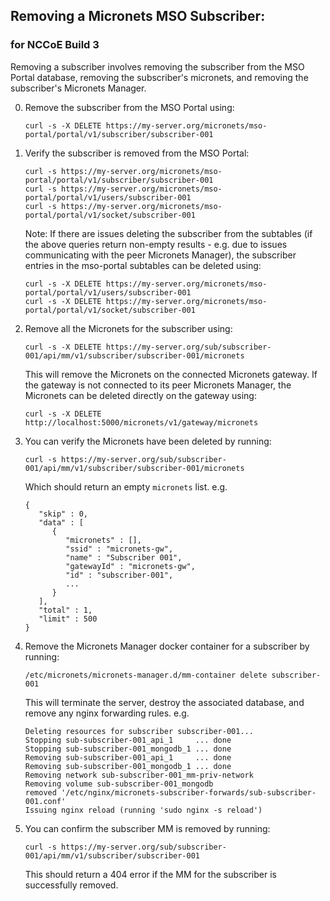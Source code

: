 ## Removing a Micronets MSO Subscriber:

### for NCCoE Build 3

Removing a subscriber involves removing the subscriber from the MSO Portal database, 
removing the subscriber's micronets, and removing the subscriber's Micronets Manager.

0. Remove the subscriber from the MSO Portal using:

    ```
    curl -s -X DELETE https://my-server.org/micronets/mso-portal/portal/v1/subscriber/subscriber-001
    ```

0. Verify the subscriber is removed from the MSO Portal:

    ```
    curl -s https://my-server.org/micronets/mso-portal/portal/v1/subscriber/subscriber-001
    curl -s https://my-server.org/micronets/mso-portal/portal/v1/users/subscriber-001
    curl -s https://my-server.org/micronets/mso-portal/portal/v1/socket/subscriber-001
    ```

    Note: If there are issues deleting the subscriber from the subtables (if the above queries
    return non-empty results - e.g. due to issues communicating with the peer Micronets Manager), 
    the subscriber entries in the mso-portal subtables can be deleted using:

    ```
    curl -s -X DELETE https://my-server.org/micronets/mso-portal/portal/v1/users/subscriber-001
    curl -s -X DELETE https://my-server.org/micronets/mso-portal/portal/v1/socket/subscriber-001
    ```

0. Remove all the Micronets for the subscriber using:

    ```
    curl -s -X DELETE https://my-server.org/sub/subscriber-001/api/mm/v1/subscriber/subscriber-001/micronets
    ```

    This will remove the Micronets on the connected Micronets gateway. If the gateway is not
    connected to its peer Micronets Manager, the Micronets can be deleted directly on the gateway using:

    ```
    curl -s -X DELETE http://localhost:5000/micronets/v1/gateway/micronets
    ```

0. You can verify the Micronets have been deleted by running:

    ```
    curl -s https://my-server.org/sub/subscriber-001/api/mm/v1/subscriber/subscriber-001/micronets
    ```
    
    Which should return an empty `micronets` list. e.g.
    
    ```
    {
       "skip" : 0,
       "data" : [
          {
             "micronets" : [],
             "ssid" : "micronets-gw",
             "name" : "Subscriber 001",
             "gatewayId" : "micronets-gw",
             "id" : "subscriber-001",
             ...
          }
       ],
       "total" : 1,
       "limit" : 500
    }
    ```

0. Remove the Micronets Manager docker container for a subscriber by running:

    ```
    /etc/micronets/micronets-manager.d/mm-container delete subscriber-001
    ```

    This will terminate the server, destroy the associated database, and
    remove any nginx forwarding rules. e.g.
    
    ```
    Deleting resources for subscriber subscriber-001...
    Stopping sub-subscriber-001_api_1     ... done
    Stopping sub-subscriber-001_mongodb_1 ... done
    Removing sub-subscriber-001_api_1     ... done
    Removing sub-subscriber-001_mongodb_1 ... done
    Removing network sub-subscriber-001_mm-priv-network
    Removing volume sub-subscriber-001_mongodb
    removed '/etc/nginx/micronets-subscriber-forwards/sub-subscriber-001.conf'
    Issuing nginx reload (running 'sudo nginx -s reload')
    ```

0. You can confirm the subscriber MM is removed by running:

    ```
    curl -s https://my-server.org/sub/subscriber-001/api/mm/v1/subscriber/subscriber-001
    ```

    This should return a 404 error if the MM for the subscriber is successfully removed.
